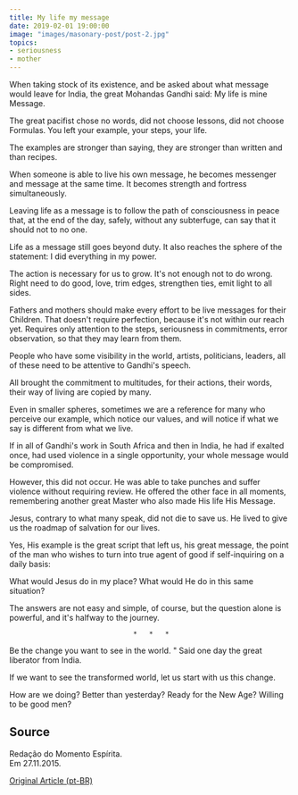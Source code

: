 ```yaml
---
title: My life my message
date: 2019-02-01 19:00:00
image: "images/masonary-post/post-2.jpg"
topics: 
- seriousness
- mother
---
```


When taking stock of its existence, and be asked about what message
would leave for India, the great Mohandas Gandhi said: My life is mine
Message.

The great pacifist chose no words, did not choose lessons, did not choose
Formulas. You left your example, your steps, your life.

The examples are stronger than saying, they are stronger than written and
than recipes.

When someone is able to live his own message, he becomes messenger and
message at the same time. It becomes strength and fortress simultaneously.

Leaving life as a message is to follow the path of consciousness in peace that, at the
end of the day, safely, without any subterfuge, can say that it should not
to no one.

Life as a message still goes beyond duty. It also reaches the sphere
of the statement: I did everything in my power.

The action is necessary for us to grow. It's not enough not to do wrong. Right
need to do good, love, trim edges, strengthen ties, emit light to
all sides.

Fathers and mothers should make every effort to be live messages for their
Children. That doesn't require perfection, because it's not within our reach yet. Requires
only attention to the steps, seriousness in commitments, error observation,
so that they may learn from them.

People who have some visibility in the world, artists, politicians, leaders,
all of these need to be attentive to Gandhi's speech.

All brought the commitment to multitudes, for their actions, their words,
their way of living are copied by many.

Even in smaller spheres, sometimes we are a reference for many who perceive
our example, which notice our values, and will notice if what we say is
different from what we live.

If in all of Gandhi's work in South Africa and then in India, he had
if exalted once, had used violence in a single
opportunity, your whole message would be compromised.

However, this did not occur. He was able to take punches and suffer violence
without requiring review. He offered the other face in all
moments, remembering another great Master who also made His life His
Message.

Jesus, contrary to what many speak, did not die to save us. He lived
to give us the roadmap of salvation for our lives.

Yes, His example is the great script that left us, his great message, the
point of the man who wishes to turn into true agent of good if
self-inquiring on a daily basis:

What would Jesus do in my place? What would He do in this same situation?

The answers are not easy and simple, of course, but the question alone is
powerful, and it's halfway to the journey.

                                   *   *   *

Be the change you want to see in the world. " Said one day the great liberator
from India.

If we want to see the transformed world, let us start with us this change.

How are we doing? Better than yesterday? Ready for the New Age? Willing to be
good men?


## Source
Redação do Momento Espírita.  
Em 27.11.2015.

[Original Article (pt-BR)](http://momento.com.br/pt/ler_texto.php?id=4635)
